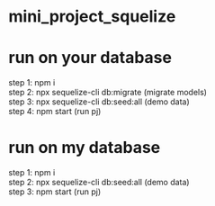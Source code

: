 # mini_project_squelize
  
  <h1> run on your database</h1>
  step 1: npm i</br>
  step 2: npx sequelize-cli db:migrate (migrate models)</br>
  step 3: npx sequelize-cli db:seed:all (demo data)</br>
  step 4: npm start (run pj)</br>
  
  <h1> run on my database</h1>
  step 1: npm i</br>
  step 2: npx sequelize-cli db:seed:all (demo data)</br>
  step 3: npm start (run pj)</br>
